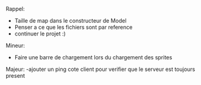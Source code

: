 Rappel:
- Taille de map dans le constructeur de Model
- Penser a ce que les fichiers sont par reference
- continuer le projet :)

Mineur:
- Faire une barre de chargement lors du chargement des sprites

Majeur:
-ajouter un ping cote client pour verifier que le serveur est toujours present